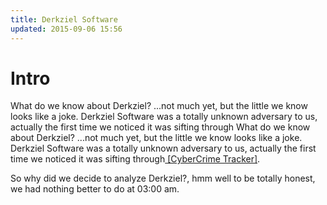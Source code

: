 ```yaml
---
title: Derkziel Software
updated: 2015-09-06 15:56
---
```

Intro
====
What do we know about Derkziel? ...not much yet, but the little we know looks like a joke. Derkziel Software was a totally unknown adversary to us, actually the first time we noticed it was sifting through What do we know about Derkziel? ...not much yet, but the little we know looks like a joke. Derkziel Software was a totally unknown adversary to us, actually the first time we noticed it was sifting through[ \[CyberCrime Tracker\]](http://cybercrime-tracker.net/index.php?search=Derkziel).

So why did we decide to analyze Derkziel?, hmm well to be totally honest, we had nothing better to do at 03:00 am.
